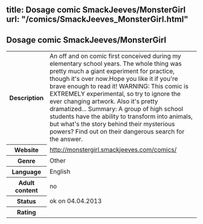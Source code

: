 title: Dosage comic SmackJeeves/MonsterGirl
url: "/comics/SmackJeeves_MonsterGirl.html"
---
Dosage comic SmackJeeves/MonsterGirl
-----------------------------------------

<table class="comicinfo">
<tr>
<th>Description</th><td>An off and on comic first conceived during my elementary school years. The whole thing was pretty much a giant experiment for practice, though it's over now.Hope you like it if you're brave enough to read it! WARNING: This comic is EXTREMELY experimental, so try to ignore the ever changing artwork. Also it's pretty dramatized... Summary: A group of high school students have the ability to transform into animals, but what's the story behind their mysterious powers? Find out on their dangerous search for the answer.</td>
</tr>
<tr>
<th>Website</th><td><a href="http://monstergirl.smackjeeves.com/comics/">http://monstergirl.smackjeeves.com/comics/</a></td>
</tr>
<tr>
<th>Genre</th><td>Other</td>
</tr>
<tr>
<th>Language</th><td>English</td>
</tr>
<tr>
<th>Adult content</th><td>no</td>
</tr>
<tr>
<th>Status</th><td>ok on 04.04.2013</td>
</tr>
<tr>
<th>Rating</th><td><div class="g-plusone" data-size="standard" data-annotation="bubble"
 data-href="http://monstergirl.smackjeeves.com/comics/"></div></td>
</tr>
</table>
<script type="text/javascript">
  (function() {
    var po = document.createElement('script'); po.type = 'text/javascript'; po.async = true;
    po.src = 'https://apis.google.com/js/plusone.js';
    var s = document.getElementsByTagName('script')[0]; s.parentNode.insertBefore(po, s);
  })();
</script>

